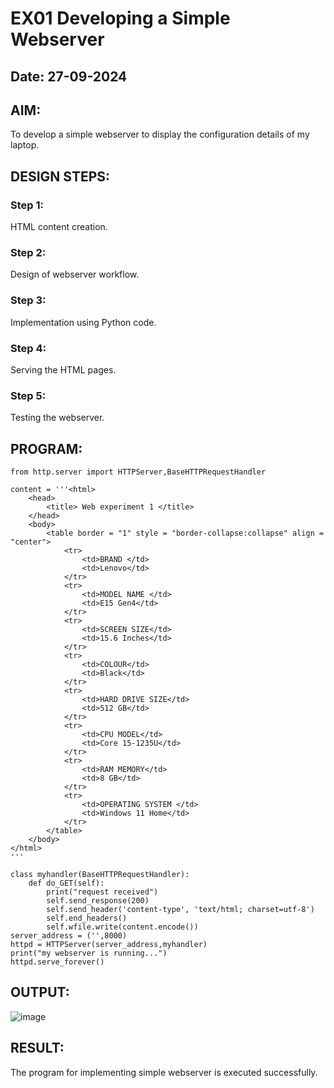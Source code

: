 # EX01 Developing a Simple Webserver
## Date: 27-09-2024

## AIM:
To develop a simple webserver to display the configuration details of my laptop.

## DESIGN STEPS:
### Step 1: 
HTML content creation.

### Step 2:
Design of webserver workflow.

### Step 3:
Implementation using Python code.

### Step 4:
Serving the HTML pages.

### Step 5:
Testing the webserver.

## PROGRAM:
```
from http.server import HTTPServer,BaseHTTPRequestHandler

content = '''<html>
    <head>
        <title> Web experiment 1 </title>
    </head>
    <body>
        <table border = "1" style = "border-collapse:collapse" align = "center">
            <tr>
                <td>BRAND </td>
                <td>Lenovo</td>
            </tr>
            <tr>
                <td>MODEL NAME </td>
                <td>E15 Gen4</td>
            </tr>
            <tr>
                <td>SCREEN SIZE</td>
                <td>15.6 Inches</td>
            </tr>
            <tr>
                <td>COLOUR</td>
                <td>Black</td>
            </tr>
            <tr>
                <td>HARD DRIVE SIZE</td>
                <td>512 GB</td>
            </tr> 
            <tr>
                <td>CPU MODEL</td>
                <td>Core 15-1235U</td>
            </tr>
            <tr>
                <td>RAM MEMORY</td>
                <td>8 GB</td>
            </tr>
            <tr>
                <td>OPERATING SYSTEM </td>
                <td>Windows 11 Home</td>
            </tr>
        </table>
    </body>
</html>
'''

class myhandler(BaseHTTPRequestHandler):
    def do_GET(self):
        print("request received")
        self.send_response(200)
        self.send_header('content-type', 'text/html; charset=utf-8')
        self.end_headers()
        self.wfile.write(content.encode())
server_address = ('',8000)
httpd = HTTPServer(server_address,myhandler)
print("my webserver is running...")
httpd.serve_forever()
```
## OUTPUT:
![image](https://github.com/user-attachments/assets/72513569-ea29-4dd9-aa9f-ce35d9a8a48e)


## RESULT:
The program for implementing simple webserver is executed successfully.
